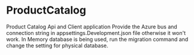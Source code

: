# ProductCatalog
Product Catalog Api and Client application
Provide the Azure bus and connection string in appsettings.Development.json file otherwise it won't work.
In Memory database is being used, run the migration command and change the setting for physical database.
